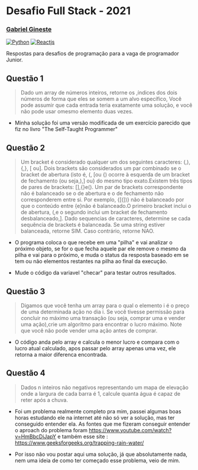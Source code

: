 # Desafio Full Stack - 2021
### [Gabriel Gineste](https://github.com/GabrielGineste)

[![Python](https://www.python.org/static/favicon.ico)](https://www.python.org/)
[![Reactjs](https://pt-br.reactjs.org/favicon.ico)](https://pt-br.reactjs.org/)

Respostas para desafios de programação para a vaga de programador Junior.

## Questão 1
>Dado um array de números inteiros, retorne os ,índices dos dois números de forma que eles se somem a um alvo específico, Você pode assumir que cada entrada teria exatamente uma solução, e você não pode usar omesmo elemento duas vezes.

 - Minha solução foi uma versão modificada de um exercício parecido que fiz no livro "The Self‑Taught Programmer"
 

## Questão 2
> Um bracket é considerado qualquer um dos seguintes caracteres: (,), {,}, [ ou]. Dois brackets são considerados um par combinado se o bracket de abertura (isto é, (, [ou {) ocorre à esquerda de um bracket de fechamento (ou seja,),] ou} do mesmo tipo exato.Existem três tipos de pares de brackets: [],{}e(). Um par de brackets correspondente não é balanceado se o de abertura e o de fechamento não corresponderem entre si. Por exemplo, {[(])} não é balanceado por que o conteúdo entre {e}não é balanceado.O primeiro bracket inclui o de abertura, (,e o segundo inclui um bracket de fechamento desbalanceado,]. Dado sequencias de caracteres, determine se cada sequência de brackets é balanceada. Se uma string estiver balanceada, retorne SIM. Caso contrário, retorne NAO.

- O programa coloca o que recebe em uma "pilha" e vai analizar o próximo objeto, se for o que fecha aquele par ele remove o mesmo da pilha e vai para o próximo, e muda o status da resposta baseado em se tem ou não elementos restantes na pilha ao final da execução.

- Mude o código da variavel "checar" para testar outros resultados.

## Questão 3
> Digamos que você tenha um array para o qual o elemento i é o preço de uma determinada ação no dia i. Se você tivesse permissão para concluir no máximo uma transação (ou seja, comprar uma e vender uma ação),crie um algoritmo para encontrar o lucro máximo. Note que você não pode vender uma ação antes de comprar.

- O código anda pelo array e calcula o menor lucro e compara com o lucro atual calculado, apos passar pelo array apenas uma vez, ele retorna a maior diferenca encontrada.

## Questão 4
> Dados n inteiros não negativos representando um mapa de elevação onde a largura de cada barra é 1, calcule quanta água é capaz de reter após a chuva.

- Foi um problema realmente completo pra mim, passei algumas boas horas estudando ele na internet até não só ver a solução, mas ter conseguido entender ela. As fontes que me fizeram conseguir entender o aproach do problema foram https://www.youtube.com/watch?v=HmBbcDiJapY e também esse site : https://www.geeksforgeeks.org/trapping-rain-water/

- Por isso não vou postar aqui uma solução, já que absolutamente nada, nem uma ideia de como ter começado esse problema, veio de mim.
